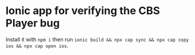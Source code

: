 # Ionic app for verifying the CBS Player bug
Install it with `npm i` then run `ionic build && npx cap sync && npx cap copy ios && npx cap open ios`.
